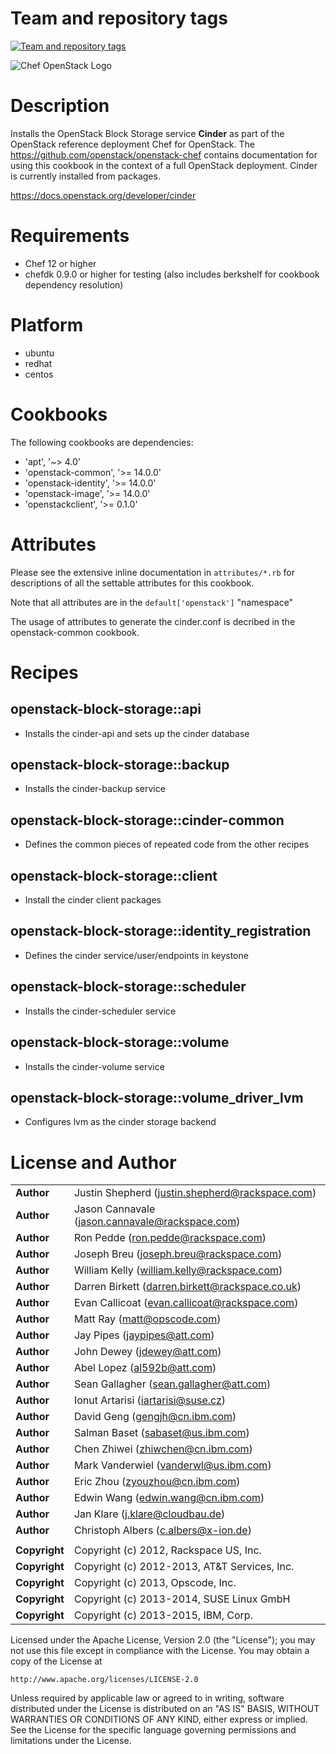 Team and repository tags
========================

[![Team and repository tags](http://governance.openstack.org/badges/cookbook-openstack-block-storage.svg)](http://governance.openstack.org/reference/tags/index.html)

<!-- Change things from this point on -->

![Chef OpenStack Logo](https://www.openstack.org/themes/openstack/images/project-mascots/Chef%20OpenStack/OpenStack_Project_Chef_horizontal.png)

Description
===========

Installs the OpenStack Block Storage service **Cinder** as part of the OpenStack
reference deployment Chef for OpenStack. The
https://github.com/openstack/openstack-chef contains documentation for
using this cookbook in the context of a full OpenStack deployment. Cinder is
currently installed from packages.

https://docs.openstack.org/developer/cinder

Requirements
============

- Chef 12 or higher
- chefdk 0.9.0 or higher for testing (also includes berkshelf for cookbook
  dependency resolution)

Platform
========

- ubuntu
- redhat
- centos

Cookbooks
=========

The following cookbooks are dependencies:

- 'apt', '~> 4.0'
- 'openstack-common', '>= 14.0.0'
- 'openstack-identity', '>= 14.0.0'
- 'openstack-image', '>= 14.0.0'
- 'openstackclient', '>= 0.1.0'

Attributes
==========

Please see the extensive inline documentation in `attributes/*.rb` for
descriptions of all the settable attributes for this cookbook.

Note that all attributes are in the `default['openstack']` "namespace"

The usage of attributes to generate the cinder.conf is decribed in the
openstack-common cookbook.

Recipes
=======

## openstack-block-storage::api
- Installs the cinder-api and sets up the cinder database

## openstack-block-storage::backup
- Installs the cinder-backup service

## openstack-block-storage::cinder-common
- Defines the common pieces of repeated code from the other recipes

## openstack-block-storage::client
- Install the cinder client packages

## openstack-block-storage::identity_registration
- Defines the cinder service/user/endpoints in keystone

## openstack-block-storage::scheduler
- Installs the cinder-scheduler service

## openstack-block-storage::volume
- Installs the cinder-volume service

## openstack-block-storage::volume_driver_lvm
- Configures lvm as the cinder storage backend

License and Author
==================

|                      |                                                    |
|:---------------------|:---------------------------------------------------|
| **Author**           |  Justin Shepherd (<justin.shepherd@rackspace.com>) |
| **Author**           |  Jason Cannavale (<jason.cannavale@rackspace.com>) |
| **Author**           |  Ron Pedde (<ron.pedde@rackspace.com>)             |
| **Author**           |  Joseph Breu (<joseph.breu@rackspace.com>)         |
| **Author**           |  William Kelly (<william.kelly@rackspace.com>)     |
| **Author**           |  Darren Birkett (<darren.birkett@rackspace.co.uk>) |
| **Author**           |  Evan Callicoat (<evan.callicoat@rackspace.com>)   |
| **Author**           |  Matt Ray (<matt@opscode.com>)                     |
| **Author**           |  Jay Pipes (<jaypipes@att.com>)                    |
| **Author**           |  John Dewey (<jdewey@att.com>)                     |
| **Author**           |  Abel Lopez (<al592b@att.com>)                     |
| **Author**           |  Sean Gallagher (<sean.gallagher@att.com>)         |
| **Author**           |  Ionut Artarisi (<iartarisi@suse.cz>)              |
| **Author**           |  David Geng (<gengjh@cn.ibm.com>)                  |
| **Author**           |  Salman Baset (<sabaset@us.ibm.com>)               |
| **Author**           |  Chen Zhiwei (<zhiwchen@cn.ibm.com>)               |
| **Author**           |  Mark Vanderwiel (<vanderwl@us.ibm.com>)           |
| **Author**           |  Eric Zhou (<zyouzhou@cn.ibm.com>)                 |
| **Author**           |  Edwin Wang (<edwin.wang@cn.ibm.com>)              |
| **Author**           |  Jan Klare (<j.klare@cloudbau.de>)                 |
| **Author**           |  Christoph Albers (<c.albers@x-ion.de>)            |
|                      |                                                    |
| **Copyright**        |  Copyright (c) 2012, Rackspace US, Inc.            |
| **Copyright**        |  Copyright (c) 2012-2013, AT&T Services, Inc.      |
| **Copyright**        |  Copyright (c) 2013, Opscode, Inc.                 |
| **Copyright**        |  Copyright (c) 2013-2014, SUSE Linux GmbH          |
| **Copyright**        |  Copyright (c) 2013-2015, IBM, Corp.               |

Licensed under the Apache License, Version 2.0 (the "License");
you may not use this file except in compliance with the License.
You may obtain a copy of the License at

    http://www.apache.org/licenses/LICENSE-2.0

Unless required by applicable law or agreed to in writing, software
distributed under the License is distributed on an "AS IS" BASIS,
WITHOUT WARRANTIES OR CONDITIONS OF ANY KIND, either express or implied.
See the License for the specific language governing permissions and
limitations under the License.
